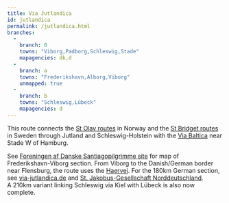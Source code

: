 ```yaml
---
title: Via Jutlandica
id: jutlandica
permalink: /jutlandica.html
branches:
  -
    branch: 0
    towns: "Viborg,Padborg,Schleswig,Stade"
    mapagencies: dk,d
  -
    branch: a
    towns: "Frederikshavn,Alborg,Viborg"
    unmapped: true
  -
    branch: b
    towns: "Schleswig,Lübeck"
    mapagencies: d
---
```


This route connects the [St Olav routes][0] in Norway and the [St Bridget routes][1] in Sweden through Jutland and Schleswig-Holstein with the [Via Baltica][2] near Stade W of Hamburg.  
  
See [Foreningen af Danske Santiagopilgrimme site][3] for map of Frederikshavn-Viborg section. From Viborg to the Danish/German border near Flensburg, the route uses the [Haervej][4]. For the 180km German section, see [via-jutlandica.de][5] and [St. Jakobus-Gesellschaft Norddeutschland][6].  
A 210km variant linking Schleswig via Kiel with Lübeck is also now complete.

[0]: olav.html
[1]: bridget.html
[2]: baltica.html
[3]: http://www.santiagopilgrimme.dk/pilgrimsveje/pilgrimsveje.php
[4]: http://www.haervej.dk
[5]: http://www.via-jutlandica.de/
[6]: http://www.jakobswege-norddeutschland.de/